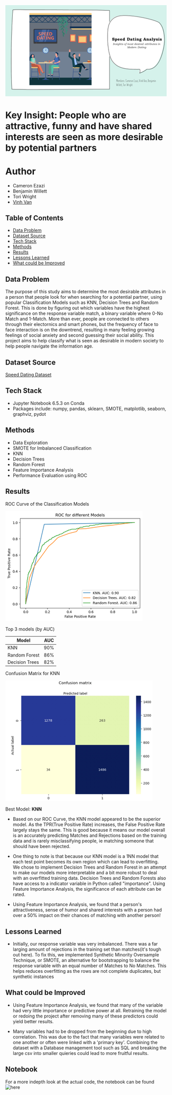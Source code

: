 ![banner](assets/banner.png)

# Key Insight: People who are attractive, funny and have shared interests are seen as more desirable by potential partners

# Author
- Cameron Ezazi
- Benjamin Willett
- Tori Wright
- [Vinh Van](https://github.com/MorphingGrid)

## Table of Contents
- [Data Problem](#data-problem)
- [Dataset Source](#dataset-source)
- [Tech Stack](#tech-stack)
- [Methods](#methods)
- [Results](#results)
- [Lessons Learned](#lessons-learned)
- [What could be Improved](#what-could-be-improved)

## Data Problem
The purpose of this study aims to determine the most desirable attributes in a person that people look for when searching for a potential partner, using popular Classification Models such as KNN, Decision Trees and Random Forest. This is done by figuring out which variables have the highest significance on the response variable match, a binary variable where 0-No Match and 1-Match. More than ever, people are connected to others through their electornics and smart phones, but the frequency of face to face interaction is on the downtrend, resulting in many feeling growing feelings of social anxiety and second guessing their social ability. This project aims to help classify what is seen as desirable in modern society to help people navigate the information age. 

## Dataset Source
[Speed Dating Dataset](https://www.kaggle.com/datasets/whenamancodes/speed-dating)  

## Tech Stack
- Jupyter Notebook 6.5.3 on Conda
- Packages include: numpy, pandas, sklearn, SMOTE, matplotlib, seaborn, graphviz, pydot

## Methods
- Data Exploration
- SMOTE for Imbalanced Classification
- KNN
- Decision Trees
- Random Forest
- Feature Importance Analysis
- Performance Evaluation using ROC

## Results  
ROC Curve of the Classification Models  
  
![roc](assets/roc.png)  

Top 3 models (by AUC)

| Model     	                | AUC 	|
|-------------------	        |------------------	|
| KNN     	                  | 90% 	            |
| Random Forest 	            | 86% 	            |
| Decision Trees         	    | 82% 	            |


Confusion Matrix for KNN  
  
![knn](assets/knn.png)  

Best Model: **KNN**  

- Based on our ROC Curve, the KNN model appeared to be the superior model. As the TPR(True Positive Rate) increases, the False Positive Rate largely stays the same. This is good because it means our model overall is an accurately predicting Matches and Rejections based on the training data and is rarely misclassifying people, ie matching someone that should have been rejected.

- One thing to note is that because our KNN model is a 1NN model that each test point becomes its own region which can lead to overfitting. We chose to implement Decision Trees and Random Forest in an attempt to make our models more interpretable and a bit more robust to deal with an overfitted training data. Decision Trees and Random Forests also have access to a indicator variable in Python called "importance". Using Feature Importance Analysis, the significance of each attribute can be rated.

- Using Feature Importance Analysis, we found that a person's attractiveness, sense of humor and shared interests with a person had over a 50% impact on their chances of matching with another person!  

## Lessons Learned

-  Initially, our response variable was very imbalanced. There was a far larging amount of rejections in the training set than matches(it's tough out here). To fix this, we implemented Synthetic Minority Oversample Technique, or SMOTE, an alternative for bootstrapping to balance the response variable with an equal number of Matches to No Matches. This helps reduces overfitting as the rows are not complete duplicates, but synthetic instances

## What could be Improved  

-  Using Feature Importance Analysis, we found that many of the variable had very little importance or predictive power at all. Retraining the model or redoing the project after removing many of these predictors could yield better results.

- Many variables had to be dropped from the beginning due to high correlation. This was due to the fact that many variables were related to one another or often were linked with a 'primary key'. Combining the dataset with a Database management tool such as SQL and breaking the large csv into smaller quieries could lead to more fruitful results.

## Notebook
For a more indepth look at the actual code, the notebook can be found ![here](https://github.com/MorphingGrid/Speed-Dating-Algorithm/blob/main/src/main/Final_Project_Notebook.ipynb)

